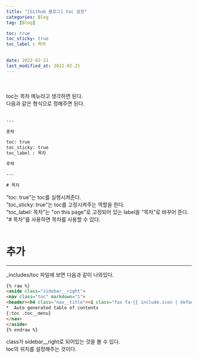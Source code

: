 ```yaml
---
title: "[Github 블로그] toc 설정"
categories: Blog
tag: [Blog]

toc: true
toc_sticky: true
toc_label : 목차

 
date: 2022-02-21
last_modified_at: 2022-02-21
---
```

<br><br>
toc는 목차 메뉴라고 생각하면 된다.<br>
다음과 같은 형식으로 정해주면 된다.<br>
<br>
```html
---

중략

toc: true
toc_sticky: true
toc_label : 목차

후략

---

# 목차

```
"toc: true"는 toc를 실행시켜준다.<br>
"toc_sticky: true"는 toc를 고정시켜주는 역할을 한다.<br>
"toc_label: 목차"는 "on this page"로 고정되어 있는 label을 "목차"로 바꾸어 준다.<br>
"# 목차"를 사용하면 목차를 사용할 수 있다.<br>
<br>

# 추가
---
_includes/toc 파일에 보면 다음과 같이 나와있다.
```html
{% raw %}
<aside class="sidebar__right">
<nav class="toc" markdown="1">
<header><h4 class="nav__title"><i class="fas fa-{{ include.icon | default: 'file-alt' }}"></i> {{ include.title | default: site.data.ui-text[site.locale].toc_label }}</h4></header>
*  Auto generated table of contents
{:toc .toc__menu}
</nav>
</aside>
{% endraw %}
```
class가 sidebar__right로 되어있는 것을 볼 수 있다.<br>
toc의 위치를 설정해주는 것이다.<br>